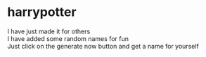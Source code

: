 # harrypotter

I have just made it for others <br>
I have added some random names for fun <br>
Just click on the generate now button and get a name for yourself <br>
